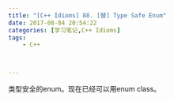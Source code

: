 ```yaml
---
title: "[C++ Idioms] 88. [替] Type Safe Enum"
date: 2017-08-04 20:54:22
categories: [学习笔记,C++ Idioms]
tags:
    - C++



---
```

类型安全的enum。<!--more-->现在已经可以用enum class。